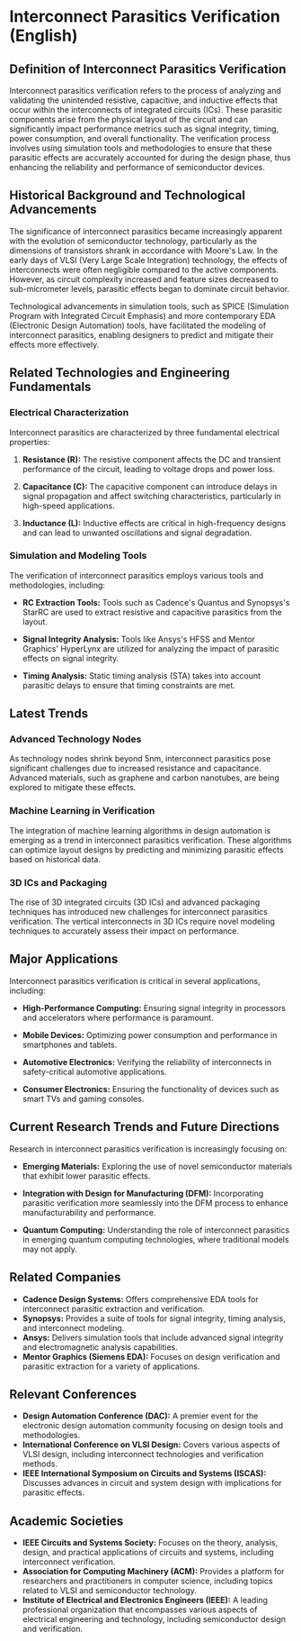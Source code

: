 # Interconnect Parasitics Verification (English)

## Definition of Interconnect Parasitics Verification

Interconnect parasitics verification refers to the process of analyzing and validating the unintended resistive, capacitive, and inductive effects that occur within the interconnects of integrated circuits (ICs). These parasitic components arise from the physical layout of the circuit and can significantly impact performance metrics such as signal integrity, timing, power consumption, and overall functionality. The verification process involves using simulation tools and methodologies to ensure that these parasitic effects are accurately accounted for during the design phase, thus enhancing the reliability and performance of semiconductor devices.

## Historical Background and Technological Advancements

The significance of interconnect parasitics became increasingly apparent with the evolution of semiconductor technology, particularly as the dimensions of transistors shrank in accordance with Moore's Law. In the early days of VLSI (Very Large Scale Integration) technology, the effects of interconnects were often negligible compared to the active components. However, as circuit complexity increased and feature sizes decreased to sub-micrometer levels, parasitic effects began to dominate circuit behavior.

Technological advancements in simulation tools, such as SPICE (Simulation Program with Integrated Circuit Emphasis) and more contemporary EDA (Electronic Design Automation) tools, have facilitated the modeling of interconnect parasitics, enabling designers to predict and mitigate their effects more effectively.

## Related Technologies and Engineering Fundamentals

### Electrical Characterization

Interconnect parasitics are characterized by three fundamental electrical properties:

1. **Resistance (R):** The resistive component affects the DC and transient performance of the circuit, leading to voltage drops and power loss.
  
2. **Capacitance (C):** The capacitive component can introduce delays in signal propagation and affect switching characteristics, particularly in high-speed applications.

3. **Inductance (L):** Inductive effects are critical in high-frequency designs and can lead to unwanted oscillations and signal degradation.

### Simulation and Modeling Tools

The verification of interconnect parasitics employs various tools and methodologies, including:

- **RC Extraction Tools:** Tools such as Cadence's Quantus and Synopsys's StarRC are used to extract resistive and capacitive parasitics from the layout.

- **Signal Integrity Analysis:** Tools like Ansys's HFSS and Mentor Graphics' HyperLynx are utilized for analyzing the impact of parasitic effects on signal integrity.

- **Timing Analysis:** Static timing analysis (STA) takes into account parasitic delays to ensure that timing constraints are met.

## Latest Trends

### Advanced Technology Nodes

As technology nodes shrink beyond 5nm, interconnect parasitics pose significant challenges due to increased resistance and capacitance. Advanced materials, such as graphene and carbon nanotubes, are being explored to mitigate these effects.

### Machine Learning in Verification

The integration of machine learning algorithms in design automation is emerging as a trend in interconnect parasitics verification. These algorithms can optimize layout designs by predicting and minimizing parasitic effects based on historical data.

### 3D ICs and Packaging

The rise of 3D integrated circuits (3D ICs) and advanced packaging techniques has introduced new challenges for interconnect parasitics verification. The vertical interconnects in 3D ICs require novel modeling techniques to accurately assess their impact on performance.

## Major Applications

Interconnect parasitics verification is critical in several applications, including:

- **High-Performance Computing:** Ensuring signal integrity in processors and accelerators where performance is paramount.

- **Mobile Devices:** Optimizing power consumption and performance in smartphones and tablets.

- **Automotive Electronics:** Verifying the reliability of interconnects in safety-critical automotive applications.

- **Consumer Electronics:** Ensuring the functionality of devices such as smart TVs and gaming consoles.

## Current Research Trends and Future Directions

Research in interconnect parasitics verification is increasingly focusing on:

- **Emerging Materials:** Exploring the use of novel semiconductor materials that exhibit lower parasitic effects.

- **Integration with Design for Manufacturing (DFM):** Incorporating parasitic verification more seamlessly into the DFM process to enhance manufacturability and performance.

- **Quantum Computing:** Understanding the role of interconnect parasitics in emerging quantum computing technologies, where traditional models may not apply.

## Related Companies

- **Cadence Design Systems:** Offers comprehensive EDA tools for interconnect parasitic extraction and verification.
- **Synopsys:** Provides a suite of tools for signal integrity, timing analysis, and interconnect modeling.
- **Ansys:** Delivers simulation tools that include advanced signal integrity and electromagnetic analysis capabilities.
- **Mentor Graphics (Siemens EDA):** Focuses on design verification and parasitic extraction for a variety of applications.

## Relevant Conferences

- **Design Automation Conference (DAC):** A premier event for the electronic design automation community focusing on design tools and methodologies.
- **International Conference on VLSI Design:** Covers various aspects of VLSI design, including interconnect technologies and verification methods.
- **IEEE International Symposium on Circuits and Systems (ISCAS):** Discusses advances in circuit and system design with implications for parasitic effects.

## Academic Societies

- **IEEE Circuits and Systems Society:** Focuses on the theory, analysis, design, and practical applications of circuits and systems, including interconnect verification.
- **Association for Computing Machinery (ACM):** Provides a platform for researchers and practitioners in computer science, including topics related to VLSI and semiconductor technology.
- **Institute of Electrical and Electronics Engineers (IEEE):** A leading professional organization that encompasses various aspects of electrical engineering and technology, including semiconductor design and verification.